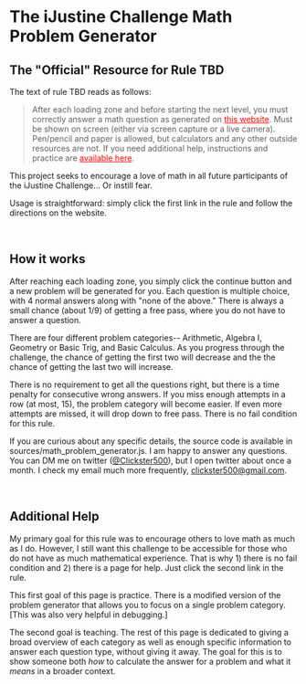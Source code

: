 # The iJustine Challenge Math Problem Generator
## The "Official" Resource for Rule TBD

The text of rule TBD reads as follows:

>After each loading zone and before starting the next level, you must correctly answer a math question as generated on <a style="color: red; text-decoration: underline;" href="https://clickster500.github.io/math_generator/">this website</a>. Must be shown on screen (either via screen capture or a live camera). Pen/pencil and paper is allowed, but calculators and any other outside resources are not. If you need additional help, instructions and practice are <a style="color: red; text-decoration: underline;" href="https://clickster500.github.io/math_help/">available here</a>.

This project seeks to encourage a love of math in all future participants of the iJustine Challenge... Or instill fear.

Usage is straightforward: simply click the first link in the rule and follow the directions on the website.

<br>

## How it works

After reaching each loading zone, you simply click the continue button and a new problem will be generated for you. Each question is multiple choice, with 4 normal answers along with "none of the above." There is always a small chance (about 1/9) of getting a free pass, where you do not have to answer a question.

There are four different problem categories-- Arithmetic, Algebra I, Geometry or Basic Trig, and Basic Calculus. As you progress through the challenge, the chance of getting the first two will decrease and the the chance of getting the last two will increase.

There is no requirement to get all the questions right, but there is a time penalty for consecutive wrong answers. If you miss enough attempts in a row (at most, 15), the problem category will become easier. If even more attempts are missed, it will drop down to free pass. There is no fail condition for this rule.

If you are curious about any specific details, the source code is available in sources/math_problem_generator.js. I am happy to answer any questions. You can DM me on twitter (<a href="https://twitter.com/Clickster500">@Clickster500</a>), but I open twitter about once a month. I check my email much more frequently, clickster500@gmail.com.

<br>

## Additional Help

My primary goal for this rule was to encourage others to love math as much as I do. However, I still want this challenge to be accessible for those who do not have as much mathematical experience. That is why 1) there is no fail condition and 2) there is a page for help. Just click the second link in the rule.

This first goal of this page is practice. There is a modified version of the problem generator that allows you to focus on a single problem category. [This was also very helpful in debugging.]

The second goal is teaching. The rest of this page is dedicated to giving a broad overview of each category as well as enough specific information to answer each question type, without giving it away. The goal for this is to show someone both <i>how</i> to calculate the answer for a problem and what it <i>means</i> in a broader context.
